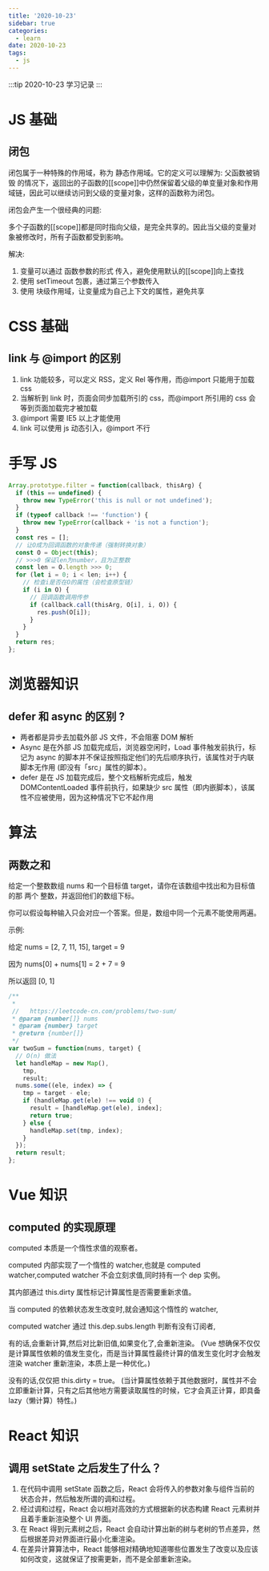 ```yaml
---
title: '2020-10-23'
sidebar: true
categories:
  - learn
date: 2020-10-23
tags:
  - js
---
```


:::tip
2020-10-23 学习记录
:::

<!-- more -->

# JS 基础

## 闭包

闭包属于一种特殊的作用域，称为 静态作用域。它的定义可以理解为: 父函数被销毁 的情况下，返回出的子函数的[[scope]]中仍然保留着父级的单变量对象和作用域链，因此可以继续访问到父级的变量对象，这样的函数称为闭包。

闭包会产生一个很经典的问题:

多个子函数的[[scope]]都是同时指向父级，是完全共享的。因此当父级的变量对象被修改时，所有子函数都受到影响。

解决:

1. 变量可以通过 函数参数的形式 传入，避免使用默认的[[scope]]向上查找
2. 使用 setTimeout 包裹，通过第三个参数传入
3. 使用 块级作用域，让变量成为自己上下文的属性，避免共享

# CSS 基础

## link 与 @import 的区别

1. link 功能较多，可以定义 RSS，定义 Rel 等作用，而@import 只能用于加载 css
2. 当解析到 link 时，页面会同步加载所引的 css，而@import 所引用的 css 会等到页面加载完才被加载
3. @import 需要 IE5 以上才能使用
4. link 可以使用 js 动态引入，@import 不行

# 手写 JS

```js
Array.prototype.filter = function(callback, thisArg) {
  if (this == undefined) {
    throw new TypeError('this is null or not undefined');
  }
  if (typeof callback !== 'function') {
    throw new TypeError(callback + 'is not a function');
  }
  const res = [];
  // 让O成为回调函数的对象传递（强制转换对象）
  const O = Object(this);
  // >>>0 保证len为number，且为正整数
  const len = O.length >>> 0;
  for (let i = 0; i < len; i++) {
    // 检查i是否在O的属性（会检查原型链）
    if (i in O) {
      // 回调函数调用传参
      if (callback.call(thisArg, O[i], i, O)) {
        res.push(O[i]);
      }
    }
  }
  return res;
};
```

# 浏览器知识

## defer 和 async 的区别 ?

- 两者都是异步去加载外部 JS 文件，不会阻塞 DOM 解析
- Async 是在外部 JS 加载完成后，浏览器空闲时，Load 事件触发前执行，标记为 async 的脚本并不保证按照指定他们的先后顺序执行，该属性对于内联脚本无作用 (即没有「src」属性的脚本）。
- defer 是在 JS 加载完成后，整个文档解析完成后，触发 DOMContentLoaded 事件前执行，如果缺少 src 属性（即内嵌脚本），该属性不应被使用，因为这种情况下它不起作用

# 算法

## 两数之和

给定一个整数数组 nums 和一个目标值 target，请你在该数组中找出和为目标值的那 两个 整数，并返回他们的数组下标。

你可以假设每种输入只会对应一个答案。但是，数组中同一个元素不能使用两遍。

示例:

给定 nums = [2, 7, 11, 15], target = 9

因为 nums[0] + nums[1] = 2 + 7 = 9

所以返回 [0, 1]

```js
/**
 * 
 //   https://leetcode-cn.com/problems/two-sum/
 * @param {number[]} nums
 * @param {number} target
 * @return {number[]}
 */
var twoSum = function(nums, target) {
  // O(n) 做法
  let handleMap = new Map(),
    tmp,
    result;
  nums.some((ele, index) => {
    tmp = target - ele;
    if (handleMap.get(ele) !== void 0) {
      result = [handleMap.get(ele), index];
      return true;
    } else {
      handleMap.set(tmp, index);
    }
  });
  return result;
};
```

# Vue 知识

## computed 的实现原理

computed 本质是一个惰性求值的观察者。

computed 内部实现了一个惰性的 watcher,也就是 computed watcher,computed watcher 不会立刻求值,同时持有一个 dep 实例。

其内部通过 this.dirty 属性标记计算属性是否需要重新求值。

当 computed 的依赖状态发生改变时,就会通知这个惰性的 watcher,

computed watcher 通过 this.dep.subs.length 判断有没有订阅者,

有的话,会重新计算,然后对比新旧值,如果变化了,会重新渲染。 (Vue 想确保不仅仅是计算属性依赖的值发生变化，而是当计算属性最终计算的值发生变化时才会触发渲染 watcher 重新渲染，本质上是一种优化。)

没有的话,仅仅把 this.dirty = true。 (当计算属性依赖于其他数据时，属性并不会立即重新计算，只有之后其他地方需要读取属性的时候，它才会真正计算，即具备 lazy（懒计算）特性。)

# React 知识

## 调用 setState 之后发生了什么？

1. 在代码中调用 setState 函数之后，React 会将传入的参数对象与组件当前的状态合并，然后触发所谓的调和过程。
2. 经过调和过程，React 会以相对高效的方式根据新的状态构建 React 元素树并且着手重新渲染整个 UI 界面。
3. 在 React 得到元素树之后，React 会自动计算出新的树与老树的节点差异，然后根据差异对界面进行最小化重渲染。
4. 在差异计算算法中，React 能够相对精确地知道哪些位置发生了改变以及应该如何改变，这就保证了按需更新，而不是全部重新渲染。
